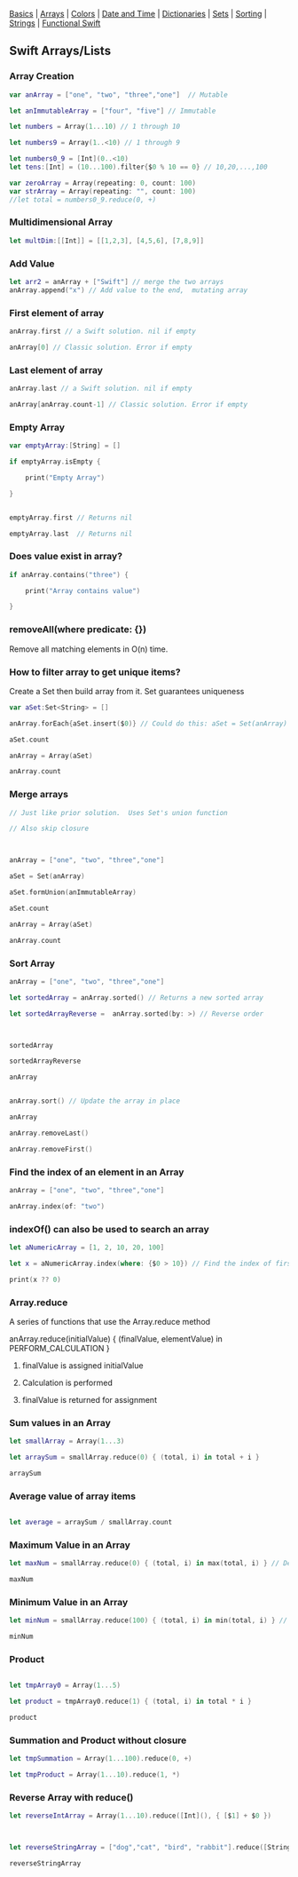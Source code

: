 [Basics](README.md) | [Arrays](array.md) | [Colors](color.md) | [Date and Time](Dates/README.md) | [Dictionaries](dictionary.md) | [Sets](sets.md) | [Sorting](sorting.md) | [Strings](strings.md) | [Functional Swift](functional.md)

## Swift Arrays/Lists


### Array Creation

```swift
var anArray = ["one", "two", "three","one"]  // Mutable

let anImmutableArray = ["four", "five"] // Immutable

let numbers = Array(1...10) // 1 through 10

let numbers9 = Array(1..<10) // 1 through 9

let numbers0_9 = [Int](0..<10)
let tens:[Int] = (10...100).filter{$0 % 10 == 0} // 10,20,...,100

var zeroArray = Array(repeating: 0, count: 100)
var strArray = Array(repeating: "", count: 100)
//let total = numbers0_9.reduce(0, +)

```


### Multidimensional Array
```swift
let multDim:[[Int]] = [[1,2,3], [4,5,6], [7,8,9]]
```

### Add Value

```swift
let arr2 = anArray + ["Swift"] // merge the two arrays 
anArray.append("x") // Add value to the end,  mutating array
```

###  First element of array

```swift
anArray.first // a Swift solution. nil if empty

anArray[0] // Classic solution. Error if empty
```


###  Last element of array

```swift
anArray.last // a Swift solution. nil if empty

anArray[anArray.count-1] // Classic solution. Error if empty
```


### Empty Array

```swift
var emptyArray:[String] = []

if emptyArray.isEmpty {

    print("Empty Array")

}


emptyArray.first // Returns nil

emptyArray.last  // Returns nil
```



### Does value exist in array?

```swift
if anArray.contains("three") {

    print("Array contains value")

}
```


### removeAll(where predicate: {})

Remove all matching elements in O(n) time.


###  How to filter array to get unique items?

 Create a Set then build array from it.  Set guarantees uniqueness
```swift
var aSet:Set<String> = []

anArray.forEach{aSet.insert($0)} // Could do this: aSet = Set(anArray)

aSet.count

anArray = Array(aSet)

anArray.count
```



### Merge arrays

```swift
// Just like prior solution.  Uses Set's union function

// Also skip closure



anArray = ["one", "two", "three","one"]

aSet = Set(anArray)

aSet.formUnion(anImmutableArray)

aSet.count

anArray = Array(aSet)

anArray.count
```



### Sort Array

```swift
anArray = ["one", "two", "three","one"]

let sortedArray = anArray.sorted() // Returns a new sorted array

let sortedArrayReverse =  anArray.sorted(by: >) // Reverse order



sortedArray

sortedArrayReverse

anArray


anArray.sort() // Update the array in place

anArray

anArray.removeLast()

anArray.removeFirst()
```



### Find the index of an element in an Array
```swift
anArray = ["one", "two", "three","one"]

anArray.index(of: "two")
```




###  indexOf() can also be used to search an array

```swift
let aNumericArray = [1, 2, 10, 20, 100]

let x = aNumericArray.index(where: {$0 > 10}) // Find the index of first value greater than 10

print(x ?? 0)
```



### Array.reduce


 A series of functions that use the Array.reduce method

 anArray.reduce(initialValue) { (finalValue, elementValue) in PERFORM_CALCULATION }

 
1. finalValue is assigned initialValue

2. Calculation is performed

3. finalValue is returned for assignment



### Sum values in an Array

```swift
let smallArray = Array(1...3)

let arraySum = smallArray.reduce(0) { (total, i) in total + i }

arraySum
```



### Average value of array items

```swift

let average = arraySum / smallArray.count
```




### Maximum Value in an Array

```swift
let maxNum = smallArray.reduce(0) { (total, i) in max(total, i) } // Decrease initial value 0 if max is less than that

maxNum
```




### Minimum Value in an Array

```swift
let minNum = smallArray.reduce(100) { (total, i) in min(total, i) } // Increase initial value 100 if min is greater than that

minNum
```



###  Product

```swift

let tmpArray0 = Array(1...5)

let product = tmpArray0.reduce(1) { (total, i) in total * i }

product

```


### Summation and Product without closure


```swift
let tmpSummation = Array(1...100).reduce(0, +)

let tmpProduct = Array(1...10).reduce(1, *)
```


###  Reverse Array with reduce()


```swift
let reverseIntArray = Array(1...10).reduce([Int](), { [$1] + $0 })



let reverseStringArray = ["dog","cat", "bird", "rabbit"].reduce([String](), { [$1] + $0 })

reverseStringArray
```

